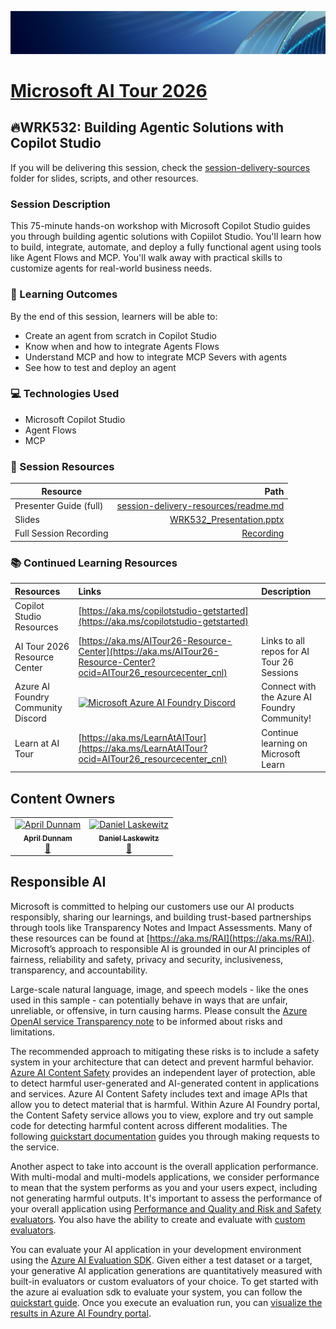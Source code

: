 <!-- markdownlint-disable MD033 -->
<!-- markdownlint-disable MD041 -->
<p align="center">
<img src="img/Banner-MS-AI-Tour-26.png" alt="decorative banner" width="1200"/>
</p>

# [Microsoft AI Tour 2026](https://aitour.microsoft.com)

## 🔥WRK532: Building Agentic Solutions with Copilot Studio

If you will be delivering this session, check the [session-delivery-sources](./session-delivery-resources/) folder for slides, scripts, and other resources.

### Session Description

This 75-minute hands-on workshop with Microsoft Copilot Studio guides you through building agentic solutions with Copiilot Studio. You'll learn how to build, integrate, automate, and deploy a fully functional agent using tools like Agent Flows and MCP. You'll walk away with practical skills to customize agents for real-world business needs.

### 🧠 Learning Outcomes

By the end of this session, learners will be able to:

- Create an agent from scratch in Copilot Studio
- Know when and how to integrate Agents Flows
- Understand MCP and how to integrate MCP Severs with agents
- See how to test and deploy an agent

### 💻 Technologies Used

- Microsoft Copilot Studio
- Agent Flows
- MCP

### 🔗 Session Resources

| Resource | Path |
|---|---:|
| Presenter Guide (full) | [session-delivery-resources/readme.md](session-delivery-resources/readme.md)
| Slides | [WRK532_Presentation.pptx](https://assetsmanagement952e.blob.core.windows.net/assets/WRK532%20Building%20agentic%20solutions%20with%20Copilot%20Studio/WRK532_Presentation_V1.0.pptx) |
| Full Session Recording | [Recording](https://youtu.be/emavMkhFPew) |

### 📚 Continued Learning Resources

| Resources          | Links                             | Description        |
|:-------------------|:----------------------------------|:-------------------|
| Copilot Studio Resources | [https://aka.ms/copilotstudio-getstarted](https://aka.ms/copilotstudio-getstarted)
| AI Tour 2026 Resource Center | [https://aka.ms/AITour26-Resource-Center](https://aka.ms/AITour26-Resource-Center?ocid=AITour26_resourcecenter_cnl) | Links to all repos for AI Tour 26 Sessions |
| Azure AI Foundry Community Discord | [![Microsoft Azure AI Foundry Discord](https://dcbadge.limes.pink/api/server/ByRwuEEgH4)](https://discord.com/invite/ByRwuEEgH4)| Connect with the Azure AI Foundry Community! |
| Learn at AI Tour | [https://aka.ms/LearnAtAITour](https://aka.ms/LearnAtAITour?ocid=AITour26_resourcecenter_cnl) | Continue learning on Microsoft Learn |

## Content Owners

<table>
<tr>
    <td align="center"><a href="http://github.com/aprildunnam">
        <img src="https://github.com/aprildunnam.png" width="100px;" alt="April Dunnam"/><br />
        <sub><b> April Dunnam</b></sub></a><br />
            <a href="https://github.com/aprildunnam" title="talk">📢</a>
    </td>
    <td align="center"><a href="http://github.com/laskewitz">
        <img src="https://github.com/laskewitz.png" width="100px;" alt="Daniel Laskewitz"/><br />
        <sub><b>Daniel Laskewitz</b></sub></a><br />
            <a href="https://github.com/laskewitz" title="talk">📢</a>
    </td>
</tr></table>

##

## Responsible AI

Microsoft is committed to helping our customers use our AI products responsibly, sharing our learnings, and building trust-based partnerships through tools like Transparency Notes and Impact Assessments. Many of these resources can be found at [https://aka.ms/RAI](https://aka.ms/RAI).
Microsoft’s approach to responsible AI is grounded in our AI principles of fairness, reliability and safety, privacy and security, inclusiveness, transparency, and accountability.

Large-scale natural language, image, and speech models - like the ones used in this sample - can potentially behave in ways that are unfair, unreliable, or offensive, in turn causing harms. Please consult the [Azure OpenAI service Transparency note](https://learn.microsoft.com/legal/cognitive-services/openai/transparency-note?tabs=text) to be informed about risks and limitations.

The recommended approach to mitigating these risks is to include a safety system in your architecture that can detect and prevent harmful behavior. [Azure AI Content Safety](https://learn.microsoft.com/azure/ai-services/content-safety/overview) provides an independent layer of protection, able to detect harmful user-generated and AI-generated content in applications and services. Azure AI Content Safety includes text and image APIs that allow you to detect material that is harmful. Within Azure AI Foundry portal, the Content Safety service allows you to view, explore and try out sample code for detecting harmful content across different modalities. The following [quickstart documentation](https://learn.microsoft.com/azure/ai-services/content-safety/quickstart-text?tabs=visual-studio%2Clinux&pivots=programming-language-rest) guides you through making requests to the service.

Another aspect to take into account is the overall application performance. With multi-modal and multi-models applications, we consider performance to mean that the system performs as you and your users expect, including not generating harmful outputs. It's important to assess the performance of your overall application using [Performance and Quality and Risk and Safety evaluators](https://learn.microsoft.com/azure/ai-studio/concepts/evaluation-metrics-built-in). You also have the ability to create and evaluate with [custom evaluators](https://learn.microsoft.com/azure/ai-studio/how-to/develop/evaluate-sdk#custom-evaluators).

You can evaluate your AI application in your development environment using the [Azure AI Evaluation SDK](https://microsoft.github.io/promptflow/index.html). Given either a test dataset or a target, your generative AI application generations are quantitatively measured with built-in evaluators or custom evaluators of your choice. To get started with the azure ai evaluation sdk to evaluate your system, you can follow the [quickstart guide](https://learn.microsoft.com/azure/ai-studio/how-to/develop/flow-evaluate-sdk). Once you execute an evaluation run, you can [visualize the results in Azure AI Foundry portal](https://learn.microsoft.com/azure/ai-studio/how-to/evaluate-flow-results).
